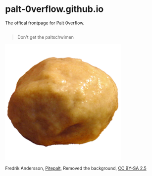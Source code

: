 # palt-0verflow.github.io

The offical frontpage for Palt 0verflow.
##
>Don't get the paltschwimen

![Pitepalt](/images/Pitepalt.png)

Fredrik Andersson, [Pitepalt](https://commons.wikimedia.org/wiki/File:Pitepalt.jpg), Removed the background, [CC BY-SA 2.5](https://creativecommons.org/licenses/by-sa/2.5/legalcode)
